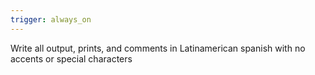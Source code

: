 ```yaml
---
trigger: always_on
---
```


Write all output, prints, and comments in Latinamerican spanish with no accents or special characters